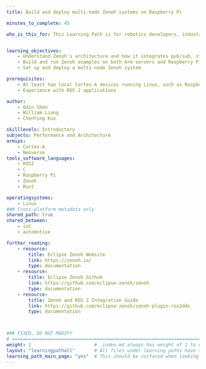```yaml
---
title: Build and deploy multi-node Zenoh systems on Raspberry Pi

minutes_to_complete: 45

who_is_this_for: This Learning Path is for robotics developers, industrial automation engineers, and IoT system architects who are building distributed, scalable, and low-latency applications. Whether you're using the Robot Operating System (ROS), developing autonomous systems, or designing multi-node communication frameworks, you can use Eclipse Zenoh on Arm-based platforms, both in the cloud and on local devices like Raspberry Pi.


learning_objectives: 
    - Understand Zenoh's architecture and how it integrates pub/sub, storage, querying, and computation models
    - Build and run Zenoh examples on both Arm servers and Raspberry Pi
    - Set up and deploy a multi-node Zenoh system

prerequisites:
    - At least two local Cortex-A devices running Linux, such as Raspberry Pi 4 or Pi 5. You can also use Arm servers or cloud instances
    - Experience with ROS 2 applications

author: 
    - Odin Shen
    - William Liang
    - ChenYing Kuo

skilllevels: Introductory
subjects: Performance and Architecture
armips:
    - Cortex-A
    - Neoverse
tools_software_languages:
    - ROS2
    - C
    - Raspberry Pi
    - Zenoh
    - Rust

operatingsystems:
    - Linux
### Cross-platform metadata only
shared_path: true
shared_between:
    - iot
    - automotive

further_reading:
    - resource:
        title: Eclipse Zenoh Website
        link: https://zenoh.io/
        type: documentation
    - resource:
        title: Eclipse Zenoh Github
        link: https://github.com/eclipse-zenoh/zenoh
        type: documentation
    - resource:
        title: Zenoh and ROS 2 Integration Guide
        link: https://github.com/eclipse-zenoh/zenoh-plugin-ros2dds
        type: documentation



### FIXED, DO NOT MODIFY
# ================================================================================
weight: 1                       # _index.md always has weight of 1 to order correctly
layout: "learningpathall"       # All files under learning paths have this same wrapper
learning_path_main_page: "yes"  # This should be surfaced when looking for related content. Only set for _index.md of learning path content.
---
```

